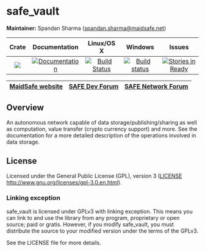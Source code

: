 # safe_vault

**Maintainer:** Spandan Sharma (spandan.sharma@maidsafe.net)

|Crate|Documentation|Linux/OS X|Windows|Issues|
|:---:|:-----------:|:--------:|:-----:|:----:|
|[![](http://meritbadge.herokuapp.com/safe_vault)](https://crates.io/crates/safe_vault)|[![Documentation](https://docs.rs/safe_vault/badge.svg)](https://docs.rs/safe_vault)|[![Build Status](https://travis-ci.org/maidsafe/safe_vault.svg?branch=master)](https://travis-ci.org/maidsafe/safe_vault)|[![Build status](https://ci.appveyor.com/api/projects/status/ohu678c6ufw8b2bn/branch/master?svg=true)](https://ci.appveyor.com/project/MaidSafe-QA/safe-vault/branch/master)|[![Stories in Ready](https://badge.waffle.io/maidsafe/safe_vault.png?label=ready&title=Ready)](https://waffle.io/maidsafe/safe_vault)|

| [MaidSafe website](https://maidsafe.net) | [SAFE Dev Forum](https://forum.safedev.org) | [SAFE Network Forum](https://safenetforum.org) |
|:----------------------------------------:|:-------------------------------------------:|:----------------------------------------------:|

## Overview

An autonomous network capable of data storage/publishing/sharing as well as computation, value transfer (crypto currency support) and more. See the documentation for a more detailed description of the operations involved in data storage.

## License

Licensed under the General Public License (GPL), version 3 ([LICENSE](LICENSE) http://www.gnu.org/licenses/gpl-3.0.en.html).

### Linking exception

safe_vault is licensed under GPLv3 with linking exception. This means you can link to and use the library from any program, proprietary or open source; paid or gratis. However, if you modify safe_vault, you must distribute the source to your modified version under the terms of the GPLv3.

See the LICENSE file for more details.
